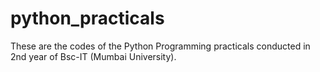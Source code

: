 # python_practicals

These are the codes of the Python Programming practicals conducted in 2nd year of Bsc-IT (Mumbai University).
